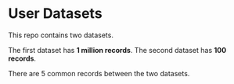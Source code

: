 # User Datasets

This repo contains two datasets. 

The first dataset has **1 million records**.
The second dataset has **100 records**.

There are 5 common records between the two datasets.
